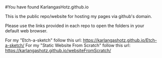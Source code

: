 #You have found KarlangasHotz.github.io

This is the public repo/website for hosting my pages via github's domain.

Please use the links provided in each repo to open the folders in your default web browser.

For my "Etch-a-sketch" follow this url: https://karlangashotz.github.io/Etch-a-sketch/
For my "Static Website From Scratch" follow this url: https://karlangashotz.github.io/websiteFromScratch/
